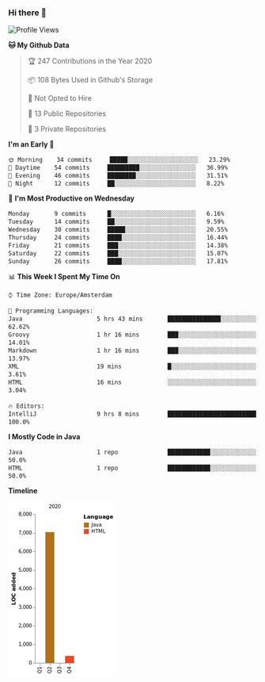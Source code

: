 ### Hi there 👋


<!--START_SECTION:waka-->
![Profile Views](http://img.shields.io/badge/Profile%20Views-87-blue)

**🐱 My Github Data** 

> 🏆 247 Contributions in the Year 2020
 > 
> 📦 108 Bytes Used in Github's Storage 
 > 
> 🚫 Not Opted to Hire
 > 
> 📜 13 Public Repositories 
 > 
> 🔑 3 Private Repositories  

**I'm an Early 🐤** 

```text
🌞 Morning    34 commits     █████░░░░░░░░░░░░░░░░░░░░   23.29% 
🌆 Daytime    54 commits     █████████░░░░░░░░░░░░░░░░   36.99% 
🌃 Evening    46 commits     ████████░░░░░░░░░░░░░░░░░   31.51% 
🌙 Night      12 commits     ██░░░░░░░░░░░░░░░░░░░░░░░   8.22%

```
📅 **I'm Most Productive on Wednesday** 

```text
Monday       9 commits      █░░░░░░░░░░░░░░░░░░░░░░░░   6.16% 
Tuesday      14 commits     ██░░░░░░░░░░░░░░░░░░░░░░░   9.59% 
Wednesday    30 commits     █████░░░░░░░░░░░░░░░░░░░░   20.55% 
Thursday     24 commits     ████░░░░░░░░░░░░░░░░░░░░░   16.44% 
Friday       21 commits     ███░░░░░░░░░░░░░░░░░░░░░░   14.38% 
Saturday     22 commits     ███░░░░░░░░░░░░░░░░░░░░░░   15.07% 
Sunday       26 commits     ████░░░░░░░░░░░░░░░░░░░░░   17.81%

```


📊 **This Week I Spent My Time On** 

```text
⌚︎ Time Zone: Europe/Amsterdam

💬 Programming Languages: 
Java                     5 hrs 43 mins       ███████████████░░░░░░░░░░   62.62% 
Groovy                   1 hr 16 mins        ███░░░░░░░░░░░░░░░░░░░░░░   14.01% 
Markdown                 1 hr 16 mins        ███░░░░░░░░░░░░░░░░░░░░░░   13.97% 
XML                      19 mins             █░░░░░░░░░░░░░░░░░░░░░░░░   3.61% 
HTML                     16 mins             ░░░░░░░░░░░░░░░░░░░░░░░░░   3.04%

🔥 Editors: 
IntelliJ                 9 hrs 8 mins        █████████████████████████   100.0%

```

**I Mostly Code in Java** 

```text
Java                     1 repo              ████████████░░░░░░░░░░░░░   50.0% 
HTML                     1 repo              ████████████░░░░░░░░░░░░░   50.0%

```


**Timeline**

![Chart not found](https://raw.githubusercontent.com/powercasgamer/powercasgamer/master/charts/bar_graph.png) 


<!--END_SECTION:waka-->

